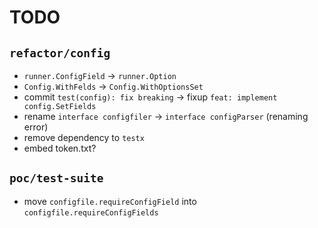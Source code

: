 # TODO

## `refactor/config`

- `runner.ConfigField` -> `runner.Option`
- `Config.WithFelds` -> `Config.WithOptionsSet`
- commit `test(config): fix breaking` -> fixup `feat: implement config.SetFields`
- rename `interface configfiler` -> `interface configParser` (renaming error)
- remove dependency to `testx`
- embed token.txt?

## `poc/test-suite`

- move `configfile.requireConfigField` into `configfile.requireConfigFields`
